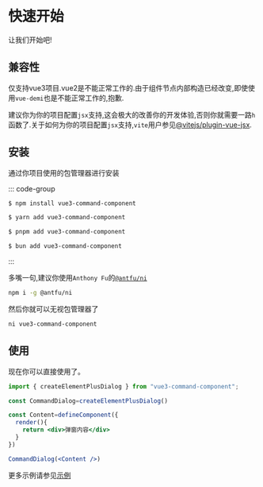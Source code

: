 # 快速开始

让我们开始吧!

## 兼容性

仅支持vue3项目.vue2是不能正常工作的.由于组件节点内部构造已经改变,即使使用`vue-demi`也是不能正常工作的,抱歉.

建议你为你的项目配置`jsx`支持,这会极大的改善你的开发体验,否则你就需要一路`h`函数了.关于如何为你的项目配置`jsx`支持,`vite`用户参见[@vitejs/plugin-vue-jsx](https://www.npmjs.com/package/@vitejs/plugin-vue-jsx).

## 安装

通过你项目使用的包管理器进行安装

::: code-group

```bash [npm]
$ npm install vue3-command-component
```

```bash [yarn]
$ yarn add vue3-command-component
```

```bash [pnpm]
$ pnpm add vue3-command-component
```

```bash [bun]
$ bun add vue3-command-component
```

:::


多嘴一句,建议你使用`Anthony Fu`的[`@antfu/ni`](https://www.npmjs.com/package/@antfu/ni)

```bash
npm i -g @antfu/ni
```

然后你就可以无视包管理器了
```bash
ni vue3-command-component
```


## 使用

现在你可以直接使用了。

```jsx
import { createElementPlusDialog } from "vue3-command-component";

const CommandDialog=createElementPlusDialog()

const Content=defineComponent({
  render(){
    return <div>弹窗内容</div>
  }
})

CommandDialog(<Content />)
```
更多示例请参见[示例](../examples)
